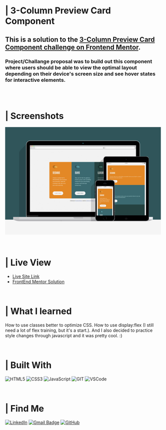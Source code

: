 # | 3-Column Preview Card Component
## This is a solution to the [3-Column Preview Card Component challenge on Frontend Mentor](https://www.frontendmentor.io/challenges/stats-preview-card-component-8JqbgoU62). 
### Project/Challange proposal was to build out this component where users should be able to view the optimal layout depending on their device's screen size and see hover states for interactive elements.

<br><br>

# | Screenshots
![](./images/screenshot/screenshot.png)

<br>

# | Live View
- [Live Site Link](https://guilhermerera.github.io/3-column-preview-card-component)
- [FrontEnd Mentor Solution](https://www.frontendmentor.io/solutions/3-card-component-with-html-css-and-js-Sx4I0Mah2)

<br>

# | What I learned
How to use classes better to optimize CSS. How to use display:flex (I still need a lot of flex training, but it's a start.). And I also decided to practice style changes through javascript and it was pretty cool. :)

<br>

# | Built With
 <img src="https://img.shields.io/badge/HTML5-E34F26?style=for-the-badge&logo=html5&logoColor=white" alt="HTML5"> <img src="https://img.shields.io/badge/CSS3-1572B6?style=for-the-badge&logo=css3&logoColor=white" ALT="CSS3"> <img src="https://img.shields.io/badge/JavaScript-F7DF1E?style=for-the-badge&logo=javascript&logoColor=black" alt="JavaScript"> <img src="https://img.shields.io/badge/Git-F05032?style=for-the-badge&logo=git&logoColor=white" alt="GIT"> <img src="https://img.shields.io/badge/Visual_Studio_Code-0078D4?style=for-the-badge&logo=visual%20studio%20code&logoColor=white" alt="VSCode">

<br>

# | Find Me
[![LinkedIn](https://img.shields.io/badge/LinkedIn-0077B5?style=for-the-badge&logo=linkedin&logoColor=white)](https://www.linkedin.com/in/guilherme-ferreira-6841b023/) [![Gmail Badge](https://img.shields.io/badge/-guilhermerera@gmail.com-f24f4f?style=flat-square&logo=Gmail&logoColor=white&link=mailto:guilhermerera@gmail.com)](mailto:guilhermerera@gmail.com) [![GitHub](https://img.shields.io/github/followers/guilhermerera.svg?style=social&label=Follow&maxAge=2592000)](https://github.com/guilhermerera)